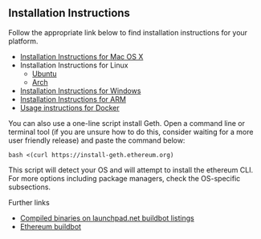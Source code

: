 ## Installation Instructions

Follow the appropriate link below to find installation instructions for
your platform.

* [Installation Instructions for Mac OS X](https://github.com/ethereum/go-ethereum/wiki/Installation-Instructions-for-Mac)
* Installation Instructions for Linux
  * [Ubuntu](https://github.com/ethereum/go-ethereum/wiki/Installation-Instructions-for-Ubuntu)
  * [Arch](https://github.com/ethereum/go-ethereum/wiki/Installation-Instructions-for-Arch)
* [Installation Instructions for Windows](https://github.com/ethereum/go-ethereum/wiki/Installation-instructions-for-Windows)
* [Installation Instructions for ARM](https://github.com/ethereum/go-ethereum/wiki/Installation-Instructions-for-ARM)
* [Usage instructions for Docker](https://github.com/ethereum/go-ethereum/wiki/Running-in-Docker)

You can also use a one-line script install Geth. Open a command line or terminal tool (if you are unsure how to do this, consider waiting for a more user friendly release) and paste the command below:

    bash <(curl https://install-geth.ethereum.org)  

This script will detect your OS and will attempt to install the ethereum CLI. For more options including package managers, check the OS-specific subsections.

Further links
* [Compiled binaries on launchpad.net buildbot listings](https://launchpad.net/~ethereum)
* [Ethereum buildbot](https://build.ethdev.com/)
